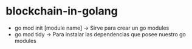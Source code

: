 # blockchain-in-golang

* go mod init [module name] -> Sirve para crear un go modules
* go mod tidy -> Para instalar las dependencias que posee nuestro go modules